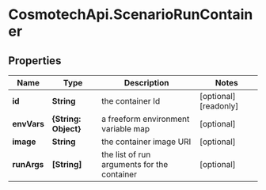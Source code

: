 # CosmotechApi.ScenarioRunContainer

## Properties

Name | Type | Description | Notes
------------ | ------------- | ------------- | -------------
**id** | **String** | the container Id | [optional] [readonly] 
**envVars** | **{String: Object}** | a freeform environment variable map | [optional] 
**image** | **String** | the container image URI | [optional] 
**runArgs** | **[String]** | the list of run arguments for the container | [optional] 


